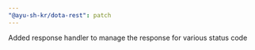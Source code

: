 ```yaml
---
"@ayu-sh-kr/dota-rest": patch
---
```


Added response handler to manage the response for various status code
